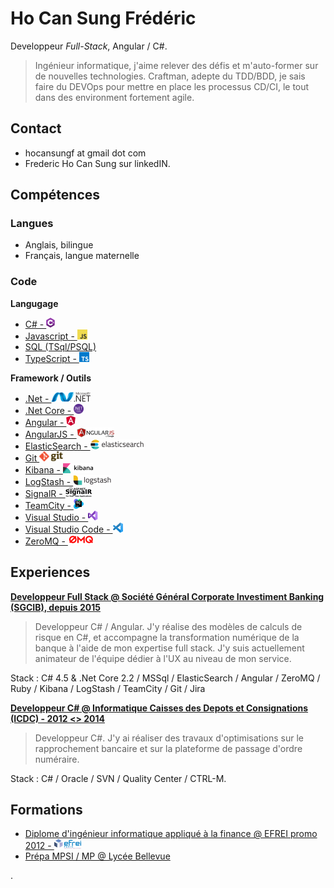 Ho Can Sung Frédéric
====================

Developpeur *Full-Stack*, Angular / C#.

>Ingénieur informatique, j'aime relever des défis et m'auto-former sur
de nouvelles technologies. Craftman, adepte du TDD/BDD, je sais faire du DEVOps pour mettre en place les processus CD/CI, le tout dans des environment fortement agile.

Contact
-------

* hocansungf at gmail dot com
* Frederic Ho Can Sung sur linkedIN.

Compétences
-----------

### Langues

* Anglais, bilingue
* Français, langue maternelle

### Code

**Langugage**

* [C# - ![csharp](assets/csharp.png)](https://fr.wikipedia.org/wiki/C_sharp)
* [Javascript - ![js](assets/js.png)](https://fr.wikipedia.org/wiki/JavaScript)
* [SQL (TSql/PSQL)](https://fr.wikipedia.org/wiki/Structured_Query_Language)
* [TypeScript - ![ts](assets/ts.png)](https://fr.wikipedia.org/wiki/TypeScript)

**Framework / Outils**

* [.Net - ![net](assets/net.png)](https://docs.microsoft.com/fr-fr/dotnet/)
* [.Net Core - ![netcore](assets/netCore.png)](https://docs.microsoft.com/fr-fr/dotnet/core/)
* [Angular - ![angular](assets/angular.png)](https://angular.io/)
* [AngularJS - ![angular js](assets/angularjs.png)](https://angularjs.org/)
* [ElasticSearch - ![elastic search](assets/elasticsearch.png)](https://www.elastic.co/fr/products/elasticsearch)
* [Git ![git](assets/gitlogo.png)](https://git-scm.com/)
* [Kibana - ![kibana](assets/kibana.png)](https://www.elastic.co/fr/products/kibana)
* [LogStash - ![logstash](assets/logstash.png)](https://www.elastic.co/fr/products/logstash)
* [SignalR - ![signalr](assets/signalr.png)](https://dotnet.microsoft.com/apps/aspnet/signalr)
* [TeamCity - ![teamcity](assets/teamcity.png)](https://www.jetbrains.com/teamcity/)
* [Visual Studio - ![visual studio](assets/vs.png)](https://visualstudio.microsoft.com/fr/vs/)
* [Visual Studio Code - ![visual studio code](assets/vscode.png)](https://code.visualstudio.com/)
* [ZeroMQ - ![zeromq](assets/zeromq.png)](https://zeromq.org/)

Experiences
-----------

[**Developpeur Full Stack @ Société Général Corporate Investiment Banking (SGCIB), depuis 2015**](https://wholesale.banking.societegenerale.com/)
> Developpeur C# / Angular. J'y réalise des modèles de calculs de risque en C#, et accompagne la transformation numérique de la banque à l'aide de mon expertise full stack. J'y suis actuellement animateur de l'équipe dédier à l'UX au niveau de mon service.

Stack : C# 4.5 & .Net Core 2.2 / MSSql / ElasticSearch / Angular / ZeroMQ / Ruby / Kibana / LogStash / TeamCity / Git / Jira

[**Developpeur C# @ Informatique Caisses des Depots et Consignations (ICDC) - 2012 <> 2014**](https://www.icdc.caissedesdepots.fr/)
> Developpeur C#. J'y ai réaliser des travaux d'optimisations sur le rapprochement bancaire et sur la plateforme de passage d'ordre numéraire.

Stack : C# / Oracle / SVN / Quality Center / CTRL-M.

Formations
-----------

* [Diplome d'ingénieur informatique appliqué à la finance @ EFREI promo 2012 - ![Efrei](assets/efrei.png)](https://www.efrei.fr/)
* [Prépa MPSI / MP @ Lycée Bellevue](http://lyc-bellevue.ac-martinique.fr/)


.
